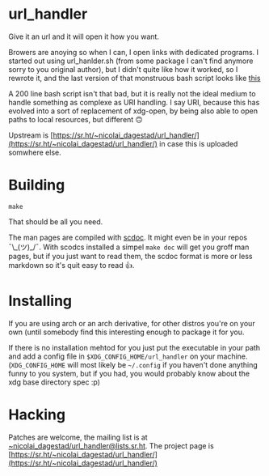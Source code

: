 # url_handler

Give it an url and it will open it how you want.

Browers are anoying so when I can, I open links with dedicated programs. I started out using
url_hanlder.sh (from some package I can't find anymore sorry to you original author), but I didn't
quite like how it worked, so I rewrote it, and the last version of that monstruous bash script looks
like [this](https://git.dagestad.fr/~nicolai/bin/tree/d427aea871ec91b61c73f70d24aeadfad509326a/item/url_handler)

A 200 line bash script isn't that bad, but it is really not the ideal medium to handle something as
complexe as URI handling. I say URI, because this has evolved into a sort of replacement of
xdg-open, by being also able to open paths to local resources, but different 🙃

Upstream is [https://sr.ht/~nicolai_dagestad/url_handler/](https://sr.ht/~nicolai_dagestad/url_handler/) 
in case this is uploaded somwhere else.

# Building

`make`

That should be all you need.

The man pages are compiled with [scdoc](https://git.sr.ht/~sircmpwn/scdoc). It might even be in your
repos ¯\\\_(ツ)\_/¯.
With scodcs installed a simpel `make doc` will get you groff man pages, but if you just want to 
read them, the scdoc format is more or less markdown so it's quit easy to read 👍.

# Installing

If you are using arch or an arch derivative, for other distros you're on your own (until somebody find
this interesting enough to package it for you.

If there is no installation mehtod for you just put the executable in your path and add a config
file in `$XDG_CONFIG_HOME/url_handler` on your machine. (`XDG_CONFIG_HOME` will most likely be `~/.config`
if you haven't done anything funny to you system, but if you had, you would probably know about the
xdg base directory spec :p)

# Hacking

Patches are welcome, the mailing list is at [~nicolai_dagestad/url_handler@lists.sr.ht](mailto:~nicolai_dagestad/url_handler@lists.sr.ht).
The project page is [https://sr.ht/~nicolai_dagestad/url_handler/](https://sr.ht/~nicolai_dagestad/url_handler/)

